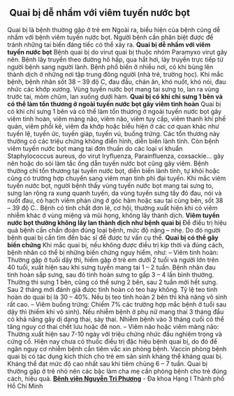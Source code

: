 ## ️ Quai bị dễ nhầm với viêm tuyến nước bọt

Quai bị là bệnh thường gặp ở trẻ em Ngoài ra, biểu hiện của bệnh cũng dễ nhầm với bệnh viêm tuyến nước bọt. Người bệnh cần phân biệt được để tránh những tai biến đáng tiếc có thể xảy ra.
**Quai bị dễ nhầm với viêm tuyến nước bọt**
Bệnh quai bị do virut quai bị thuộc nhóm Paramyxo virut gây nên. Bệnh lây truyền theo đường hô hấp, qua hắt hơi, lây truyền trực tiếp từ người bệnh sang người lành. Bệnh phổ biến ở nhiều nơi, có khi bùng lên thành dịch ở những nơi tập trung đông người (nhà trẻ, trường học).
Khi mắc bệnh, bệnh nhân sốt 38 – 39 độ C, đau đầu, chán ăn, khó nuốt, khó nói, đau nhức các khớp xương. Vùng tuyến nước bọt mang tai sưng to, lan ra vùng trước tai, mỏm chũm, lan xuống dưới hàm.
**Quai bị có khi chỉ sưng 1 bên và có thể làm tổn thương ở ngoài tuyến nước bọt gây viêm tinh hoàn**
Quai bị có khi chỉ sưng 1 bên và có thể làm tổn thương ở ngoài tuyến nước bọt gây viêm tinh hoàn, viêm màng não, viêm não, viêm tụy cấp, viêm thanh khí phế quản, viêm phổi kẽ, viêm đa khớp hoặc biểu hiện ở các cơ quan khác như tuyến lệ, tuyến ức, tuyến giáp, tuyến vú, buồng trứng. Các tổn thương này thường có các triệu chứng không điển hình, diễn biến lành tính.
Còn bệnh viêm tuyến nước bọt mang tai đơn thuần do các loại vi khuẩn Staphylococcus aureus, do virut Iryfluenza, Parainfluenza, coxsackie… gây nên hoặc do sỏi làm tắc ống dẫn tuyến nước bọt cũng gây viêm. Bệnh thường chỉ tổn thương tại tuyến nước bọt, diễn biến lành tính, tự khỏi hoặc cũng có trường hợp chuyển sang viêm mạn tính phì đại tuyến.
Khi mắc viêm tuyến nước bọt, người bệnh thấy vùng tuyến nước bọt mang tai sưng to, sưng lan rộng ra xung quanh tuyến, da vùng tuyến sưng tấy đỏ đau, nói và nuốt đau, có hạch viêm phản ứng ở góc hàm hoặc sau tai cùng bên, sốt 38 – 39 độ C.. Bệnh có tính chất đơn lẻ, cơ hội, thường xuất hiện khi có viêm nhiễm khác ở vùng miệng và mũi họng, không lây thành dịch.
**Viêm tuyến nước bọt thường không lây lan thành dịch như bệnh quai bị**
Để điều trị hiệu quả bệnh cần chẩn đoán đúng loại bệnh, mức độ nặng – nhẹ. Do đó người bệnh quai bị cần tìm đến bác sĩ để được tư vấn cụ thể.
**Quai bị có thể gây biến chứng**
Khi mắc quai bị, nếu không được điều trị kịp thời và đúng cách, bệnh nhân có thể bị những biến chứng nguy hiểm, như:
– Viêm tinh hoàn: Thường gặp ở tuổi dậy thì, hiếm gặp ở trẻ em dưới 2 tuổi và người lớn trên 40 tuổi, xuất hiện sau khi sưng tuyến mang tai 1 – 2 tuần. Bệnh nhân đau tinh hoàn sắp sưng, sau đó tinh hoàn sưng to gấp 3 – 4 lần bình thường. Thường thì sưng 1 bên, cũng có thể sưng 2 bên, sau 2 tuần mới hết sưng. Sau 2 tháng mới đánh giá được tinh hoàn có teo hay không. Tỷ lệ teo tinh hoàn do quai bị là 30 – 40%. Nếu bị teo tinh hoàn 2 bên thì khả năng vô sinh rất cao.
– Viêm buồng trứng: Chiếm 7% các trường hợp mắc bệnh ở tuổi sau dậy thì (hiếm khi vô sinh). Nếu nhiễm bệnh ở phụ nữ mang thai 3 tháng đầu có khả năng gây dị dạng thai, sảy thai. Nhiễm bệnh vào 3 tháng cuối có thể tăng nguy cơ thai chết lưu hoặc đẻ non.
– Viêm não hoặc viêm màng não: Thường xuất hiện sau 7-10 ngày với triệu chứng nhức đầu nghiêm trọng và cứng cổ.
Hiện nay chưa có thuốc điều trị đặc hiệu bệnh quai bị, do đó để ngăn nguy cơ nhiễm bệnh cần tiêm vắc xin phòng bệnh.
Vaccin phòng bệnh quai bị có tác dụng kích thích cho trẻ em sản sinh kháng thể kháng quai bị. Kháng thể đạt mức độ cao nhất sau khi tiêm chủng 6 – 7 tuần.
Quai bị thường gặp ở trẻ nhỏ nên các bậc làm cha mẹ cần phòng bệnh cho trẻ đúng cách, hiệu quả.
**[Bệnh viện Nguyễn Tri Phương](https://bvnguyentriphuong.com.vn/)** - Đa khoa Hạng I Thành phố Hồ Chí Minh
